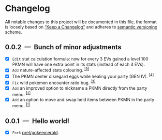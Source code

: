 # Changelog

All notable changes to this project will be documented in this file, the format is loosely based on [“Keep a Changelog”](https://keepachangelog.com/en/1.0.0/) and adheres to [semantic versioning](https://semver.org/spec/v2.0.0.html) scheme.

## 0.0.2 — Bunch of minor adjustments
- [x] `Edit` stat calculation formula: now for every 3 EVs gained a level 100 PKMN will have one extra point in its stats (instead of each 4 EVs).
- [x] `Add` nature-affected stats colouring. <sup>[[5]](https://github.com/DizzyEggg/pokeemerald/tree/nature_color)</sup>
- [x] The PKMN center disregard eggs while healing your party (GEN IV). <sup>[[4]](https://github.com/pret/pokeemerald/wiki/pokecenters-disregard-eggs)</sup>
- [x] `Fix` wild pokemon encounter ratio bug. <sup>[[3]](https://www.pokecommunity.com/showpost.php?p=10376011&postcount=279)</sup>
- [x] `Add` an improved option to nickname a PKMN directly from the party menu. <sup>[[2]](https://github.com/shinny456/pokeemerald/commit/c92e5861e3ba85abaf53af81aa0bb70acae505af)</sup>
- [x] `Add` an option to move and swap held items between PKMN in the party menu. <sup>[[1]](https://www.pokecommunity.com/showpost.php?p=10120157&postcount=43)</sup>

## 0.0.1 — Hello world!
- [x] `Fork` [pret/pokeemerald](https://github.com/pret/pokeemerald).

